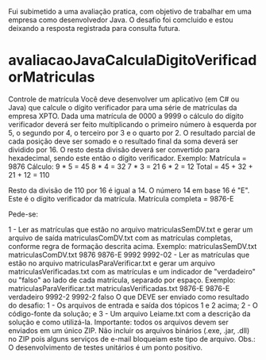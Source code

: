 Fui subimetido a uma avaliação pratica, com objetivo de trabalhar em uma empresa como desenvolvedor Java. O desafio foi comcluido e estou deixando a resposta registrada para consulta futura.

# avaliacaoJavaCalculaDigitoVerificadorMatriculas


Controle de matrícula
Você deve desenvolver um aplicativo (em C# ou Java) que calcule o dígito verificador para uma série
de matrículas da empresa XPTO.
Dada uma matrícula de 0000 a 9999 o cálculo do dígito verificador deverá ser feito multiplicando o
primeiro número à esquerda por 5, o segundo por 4, o terceiro por 3 e o quarto por 2. O resultado parcial de
cada posição deve ser somado e o resultado final da soma deverá ser dividido por 16. O resto desta divisão
deverá ser convertido para hexadecimal, sendo este então o dígito verificador.
Exemplo: Matrícula = 9876
Cálculo:
9 * 5 = 45
8 * 4 = 32
7 * 3 = 21
6 * 2 = 12
Total = 45 + 32 + 21 + 12 = 110


Resto da divisão de 110 por 16 é igual a 14.
O número 14 em base 16 é "E". Este é o dígito verificador da matrícula.
Matrícula completa = 9876-E

Pede-se:

1 - Ler as matrículas que estão no arquivo matriculasSemDV.txt e gerar um arquivo de saída
matriculasComDV.txt com as matrículas completas, conforme regra de formação descrita acima.
Exemplo:
matriculasSemDV.txt matriculasComDV.txt
9876 9876-E
9992 9992-02 - Ler as matrículas que estão no arquivo matriculasParaVerificar.txt e gerar um arquivo
matriculasVerificadas.txt com as matrículas e um indicador de "verdadeiro" ou "falso" ao lado de cada
matrícula, separado por espaço.
Exemplo:
matriculasParaVerificar.txt matriculasVerificadas.txt
9876-E 9876-E verdadeiro
9992-2 9992-2 falso
O que DEVE ser enviado como resultado do desafio:
1 - Os arquivos de entrada e saída dos tópicos 1 e 2 acima;
2 - O código-fonte da solução; e
3 - Um arquivo Leiame.txt com a descrição da solução e como utilizá-la.
Importante: todos os arquivos devem ser enviados em um único ZIP. Não incluir os arquivos binários (.exe,
.jar, .dll) no ZIP pois alguns serviços de e-mail bloqueiam este tipo de arquivo.
Obs.: O desenvolvimento de testes unitários é um ponto positivo.
